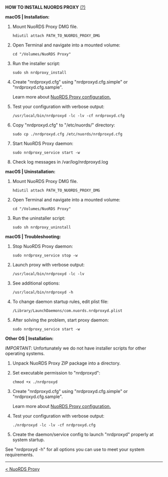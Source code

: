 **HOW TO INSTALL NUORDS PROXY**  [(?)](README.md)  
  
**macOS | Installation:**  
  
1. Mount NuoRDS Proxy DMG file.
   
   ``` 
   hdiutil attach PATH_TO_NUORDS_PROXY_DMG
   ``` 

2. Open Terminal and navigate into a mounted volume:  
  
   ```
   cd "/Volumes/NuoRDS Proxy"  
   ```
  
3. Run the installer script:  
  
   ```
   sudo sh nrdproxy_install  
   ```
  
4. Create "nrdproxyd.cfg" using "nrdproxyd.cfg.simple" or "nrdproxyd.cfg.sample". 
  
   Learn more about [NuoRDS Proxy configuration.](CONFIG.md) 
  
5. Test your configuration with verbose output:  
  
   ```
   /usr/local/bin/nrdproxyd -lc -lv -cf nrdproxyd.cfg  
   ```
  
5. Copy "nrdproxyd.cfg" to "/etc/nuords/" directory:  
  
   ```
   sudo cp ./nrdproxyd.cfg /etc/nuords/nrdproxyd.cfg  
   ```
  
6. Start NuoRDS Proxy daemon:  
  
   ```
   sudo nrdproxy_service start -w
   ```  
  
7. Check log messages in /var/log/nrdproxyd.log
  
**macOS | Uninstallation:**
  
1. Mount NuoRDS Proxy DMG file.
   
   ``` 
   hdiutil attach PATH_TO_NUORDS_PROXY_DMG
   ``` 

2. Open Terminal and navigate into a mounted volume:  
  
   ```
   cd "/Volumes/NuoRDS Proxy"  
   ```
  
3. Run the uninstaller script:  
  
   ```
   sudo sh nrdproxy_uninstall  
   ```
   
**macOS | Troubleshooting:**  
  
1. Stop NuoRDS Proxy daemon:  
  
   ```
   sudo nrdproxy_service stop -w
   ```  
  
2. Launch proxy with verbose output:  
  
   ```
   /usr/local/bin/nrdproxyd -lc -lv  
   ```
  
3. See additional options:  
  
   ```
   /usr/local/bin/nrdproxyd -h  
   ```
  
4. To change daemon startup rules, edit plist file:  
  
   ```
   /Library/LaunchDaemons/com.nuords.nrdproxyd.plist  
   ```
  
5. After solving the problem, start proxy daemon:  
  
   ```
   sudo nrdproxy_service start -w
   ```  
  
**Other OS | Installation:**  
  
*IMPORTANT*: Unfortunately we do not have installer scripts for other operating systems.  
  
1. Unpack NuoRDS Proxy ZIP package into a directory.  

2. Set executable permission to "nrdproxyd":   
  
   ```
   chmod +x ./nrdproxyd  
   ```
  
3. Create "nrdproxyd.cfg" using "nrdproxyd.cfg.simple" or "nrdproxyd.cfg.sample".  
   
   Learn more about [NuoRDS Proxy configuration.](CONFIG.md)
   
4. Test your configuration with verbose output:  
  
   ```
   ./nrdproxyd -lc -lv -cf nrdproxyd.cfg  
   ```
   
5. Create the daemon/service config to launch "nrdproxyd" properly at system startup.  
  
See "nrdproxyd -h" for all options you can use to meet your system requirements.  
  
------------------------------  
[< NuoRDS Proxy](README.md)    
  